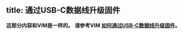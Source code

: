 title: 通过USB-C数据线升级固件
---

**这部分内容和VIM是一样的。**
**请参考VIM [如何通过USB-C数据线升级固件](/zh-cn/vim/UpgradeViaTFBurningCard.html)。**
